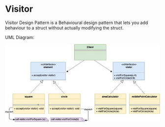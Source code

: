 # Visitor

Visitor Design Pattern is a Behavioural design pattern that lets you add behaviour to a struct without actually modifying the struct.

UML Diagram:

![](./../../images/Visitor-Design-Pattern.jpg)